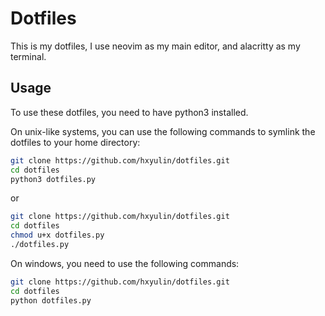 # Dotfiles

This is my dotfiles, I use neovim as my main editor, and alacritty as my terminal.

## Usage
To use these dotfiles, you need to have python3 installed.

On unix-like systems, you can use the following commands to symlink the dotfiles to your home directory:

```bash
git clone https://github.com/hxyulin/dotfiles.git
cd dotfiles
python3 dotfiles.py
```

or 

```bash
git clone https://github.com/hxyulin/dotfiles.git
cd dotfiles
chmod u+x dotfiles.py
./dotfiles.py
```

On windows, you need to use the following commands:

```bash
git clone https://github.com/hxyulin/dotfiles.git
cd dotfiles
python dotfiles.py
```
